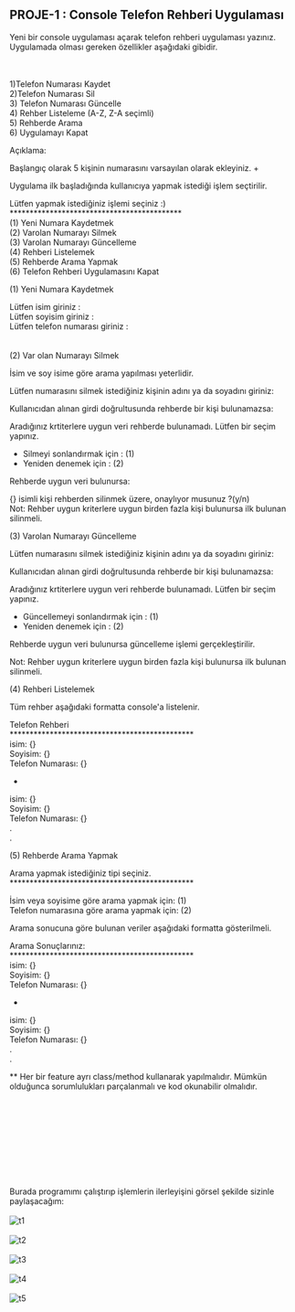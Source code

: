 ## PROJE-1 : Console Telefon Rehberi Uygulaması


Yeni bir console uygulaması açarak telefon rehberi uygulaması yazınız. Uygulamada olması gereken özellikler aşağıdaki gibidir.
<br><br><br>



1)Telefon Numarası Kaydet
<br>
2)Telefon Numarası Sil
<br>
3) Telefon Numarası Güncelle
<br>
4) Rehber Listeleme (A-Z, Z-A seçimli)
<br> 
5) Rehberde Arama
<br>
6) Uygulamayı Kapat
<br>  


Açıklama:
<br>


Başlangıç olarak 5 kişinin numarasını varsayılan olarak ekleyiniz.                                              +
<br>

Uygulama ilk başladığında kullanıcıya yapmak istediği işlem seçtirilir.
<br>

 Lütfen yapmak istediğiniz işlemi seçiniz :) <br>
 *******************************************<br>
 (1) Yeni Numara Kaydetmek<br>
 (2) Varolan Numarayı Silmek<br>
 (3) Varolan Numarayı Güncelleme<br>
 (4) Rehberi Listelemek<br>
 (5) Rehberde Arama Yapmak<br>
 (6) Telefon Rehberi Uygulamasını Kapat<br>

(1) Yeni Numara Kaydetmek<br>

 Lütfen isim giriniz             : <br>
 Lütfen soyisim giriniz          : <br>
 Lütfen telefon numarası giriniz : <br><br><br>
(2) Var olan Numarayı Silmek<br>


İsim ve soy isime göre arama yapılması yeterlidir.<br>



Lütfen numarasını silmek istediğiniz kişinin adını ya da soyadını giriniz:<br>


Kullanıcıdan alınan girdi doğrultusunda rehberde bir kişi bulunamazsa:<br>



  Aradığınız krtiterlere uygun veri rehberde bulunamadı. Lütfen bir seçim yapınız.<br>
  * Silmeyi sonlandırmak için : (1)<br>
  * Yeniden denemek için      : (2)<br>


Rehberde uygun veri bulunursa:



  {} isimli kişi rehberden silinmek üzere, onaylıyor musunuz ?(y/n)<br>
Not: Rehber uygun kriterlere uygun birden fazla kişi bulunursa ilk bulunan silinmeli.<br>


(3) Varolan Numarayı Güncelleme<br>


 Lütfen numarasını silmek istediğiniz kişinin adını ya da soyadını giriniz:<br>


Kullanıcıdan alınan girdi doğrultusunda rehberde bir kişi bulunamazsa:<br>



 Aradığınız krtiterlere uygun veri rehberde bulunamadı. Lütfen bir seçim yapınız.<br>
 * Güncellemeyi sonlandırmak için    : (1)<br>
 * Yeniden denemek için              : (2)<br>


Rehberde uygun veri bulunursa güncelleme işlemi gerçekleştirilir.<br>



Not: Rehber uygun kriterlere uygun birden fazla kişi bulunursa ilk bulunan silinmeli.<br>


(4) Rehberi Listelemek<br>


Tüm rehber aşağıdaki formatta console'a listelenir.<br>



  Telefon Rehberi<br>
  **********************************************<br>
  isim: {}<br>
  Soyisim: {}<br>
  Telefon Numarası: {}<br>
  - <br>
  isim: {}<br>
  Soyisim: {}<br>
  Telefon Numarası: {}<br>
  .<br>
  .<br>


(5) Rehberde Arama Yapmak<br>


 Arama yapmak istediğiniz tipi seçiniz.<br>
 **********************************************<br>
 
 İsim veya soyisime göre arama yapmak için: (1)<br>
 Telefon numarasına göre arama yapmak için: (2)<br>


Arama sonucuna göre bulunan veriler aşağıdaki formatta gösterilmeli.<br>



 Arama Sonuçlarınız:<br>
 **********************************************<br>
 isim: {}<br>
 Soyisim: {}<br>
 Telefon Numarası: {}<br>
 - <br>
 isim: {}<br>
 Soyisim: {}<br>
 Telefon Numarası: {}<br>
 .<br>
 .<br>


** Her bir feature ayrı class/method kullanarak yapılmalıdır. Mümkün olduğunca sorumlulukları parçalanmalı ve kod okunabilir olmalıdır.<br><br><br><br><br><br><br><br><br><br>

Burada programımı çalıştırıp işlemlerin ilerleyişini görsel şekilde sizinle paylaşacağım:<br>
<br>
![t1](https://user-images.githubusercontent.com/89224500/154528543-72e4c2d8-15b3-4c6d-9acc-3bf0a6bb7318.png)
<br><br>
![t2](https://user-images.githubusercontent.com/89224500/154528584-e29b458f-00ed-48c8-8cab-681f9d1ddd48.png)
<br><br>
![t3](https://user-images.githubusercontent.com/89224500/154528600-cf7c7397-a040-46ff-97a6-119aab5bfe11.png)
<br><br>
![t4](https://user-images.githubusercontent.com/89224500/154528618-f140ec8f-bbcd-4d2b-8f4a-305901cb7908.png)
<br><br>
![t5](https://user-images.githubusercontent.com/89224500/154528644-bf849274-4541-462a-b0be-0fccc17ba375.png)
